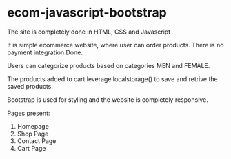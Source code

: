 # ecom-javascript-bootstrap

The site is completely done in HTML, CSS and Javascript

It is simple ecommerce website, where user can order products. There is no payment integration Done.

Users can categorize products based on categories MEN and FEMALE.

The products added to cart leverage localstorage() to save and retrive the saved products.

Bootstrap is used for styling and the website is completely responsive.

Pages present:
1. Homepage
2. Shop Page
3. Contact Page
4. Cart Page




